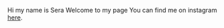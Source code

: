 Hi my name is Sera 
Welcome to my page 
You can find me on instagram [here](https://www.instagram.com/lifestooshortforthis/).
